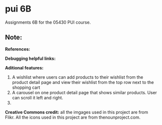 # pui 6B
Assignments 6B for the 05430 PUI course.

## Note: 

**References:** 

**Debugging helpful links:** 

**Aditional features:** 

1. A wishlist where users can add products to their wishlist from the product detail page and view their wishlist from the top row next to the shopping cart
2. A carousel on one product detail page that shows similar products. User can scroll it left and right. 
3. 


**Creative Commons credit:** 
all the imgages used in this project are from Flikr. 
All the icons used in this project are from thenounproject.com. 
